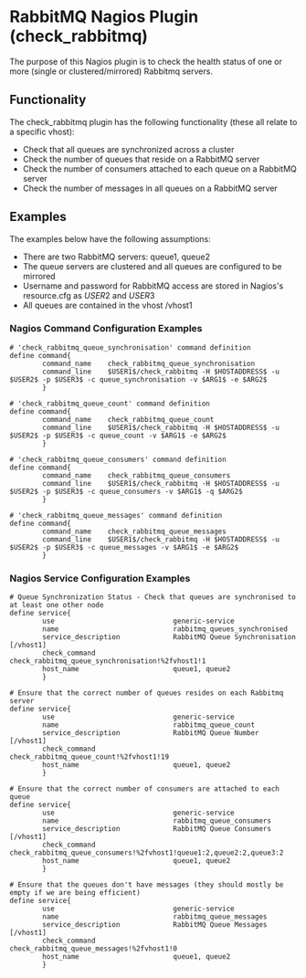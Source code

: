 # RabbitMQ Nagios Plugin (check_rabbitmq)

The purpose of this Nagios plugin is to check the health status of one or more (single or clustered/mirrored) Rabbitmq servers.

## Functionality

The check_rabbitmq plugin has the following functionality (these all relate to a specific vhost):

- Check that all queues are synchronized across a cluster
- Check the number of queues that reside on a RabbitMQ server
- Check the number of consumers attached to each queue on a RabbitMQ server
- Check the number of messages in all queues on a RabbitMQ server


## Examples
The examples below have the following assumptions:

- There are two RabbitMQ servers: queue1, queue2
- The queue servers are clustered and all queues are configured to be mirrored
- Username and password for RabbitMQ access are stored in Nagios's resource.cfg as $USER2$ and $USER3$
- All queues are contained in the vhost /vhost1


### Nagios Command Configuration Examples

```text
# 'check_rabbitmq_queue_synchronisation' command definition
define command{
        command_name    check_rabbitmq_queue_synchronisation
        command_line    $USER1$/check_rabbitmq -H $HOSTADDRESS$ -u $USER2$ -p $USER3$ -c queue_synchronisation -v $ARG1$ -e $ARG2$
        }

# 'check_rabbitmq_queue_count' command definition
define command{
        command_name    check_rabbitmq_queue_count
        command_line    $USER1$/check_rabbitmq -H $HOSTADDRESS$ -u $USER2$ -p $USER3$ -c queue_count -v $ARG1$ -e $ARG2$
        }

# 'check_rabbitmq_queue_consumers' command definition
define command{
        command_name    check_rabbitmq_queue_consumers
        command_line    $USER1$/check_rabbitmq -H $HOSTADDRESS$ -u $USER2$ -p $USER3$ -c queue_consumers -v $ARG1$ -q $ARG2$
        }

# 'check_rabbitmq_queue_messages' command definition
define command{
        command_name    check_rabbitmq_queue_messages
        command_line    $USER1$/check_rabbitmq -H $HOSTADDRESS$ -u $USER2$ -p $USER3$ -c queue_messages -v $ARG1$ -e $ARG2$
        }
```


### Nagios Service Configuration Examples

```text
# Queue Synchronization Status - Check that queues are synchronised to at least one other node
define service{
        use                             generic-service
        name                            rabbitmq_queues_synchronised
        service_description             RabbitMQ Queue Synchronisation [/vhost1]
        check_command                   check_rabbitmq_queue_synchronisation!%2fvhost1!1
        host_name                       queue1, queue2
        }

# Ensure that the correct number of queues resides on each Rabbitmq server
define service{
        use                             generic-service
        name                            rabbitmq_queue_count
        service_description             RabbitMQ Queue Number [/vhost1]
        check_command                   check_rabbitmq_queue_count!%2fvhost1!19
        host_name                       queue1, queue2
        }

# Ensure that the correct number of consumers are attached to each queue
define service{
        use                             generic-service
        name                            rabbitmq_queue_consumers
        service_description             RabbitMQ Queue Consumers [/vhost1]
        check_command                   check_rabbitmq_queue_consumers!%2fvhost1!queue1:2,queue2:2,queue3:2
        host_name                       queue1, queue2
        }

# Ensure that the queues don't have messages (they should mostly be empty if we are being efficient)
define service{
        use                             generic-service
        name                            rabbitmq_queue_messages
        service_description             RabbitMQ Queue Messages [/vhost1]
        check_command                   check_rabbitmq_queue_messages!%2fvhost1!0
        host_name                       queue1, queue2
        }
```